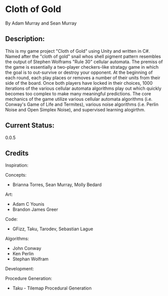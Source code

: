 # Cloth of Gold
By Adam Murray and Sean Murray

## Description:
This is my game project "Cloth of Gold" using Unity and written in C#. Named after the "cloth of gold" snail whos shell pigment pattern resembles the output of Stephen Wolframs "Rule 30" cellular automata. The premiss of the game is essentially a two-player checkers-like stratagy game in which the goal is to out-survive or destroy your opponent. At the beginning of each round, each play places or removes a number of their units from their side of the board. Once both players have locked in their choices, 1000 iterations of the various cellular automata algorithms play out which quickly becomes too complex to make many meaningful predictions. The core mechanics of the game utilize various cellular automata algorithms (i.e. Conway's Game of Life and Termites), various noise algorithms (i.e. Perlin Noise and Open Simplex Noise), and supervised learning alogirthm.

## Current Status:
0.0.5

## Credits
Inspiration:

Concepts: 
- Brianna Torres, Sean Murray, Molly Bedard

Art:
- Adam C Younis
- Brandon James Greer

Code:
- GFizz, Taku, Tarodev, Sebastian Lague

Algorithms:
- John Conway
- Ken Perlin
- Stephan Wolfram

Development:

Procedure Generation:
- Taku - Tilemap Procedural Generation

